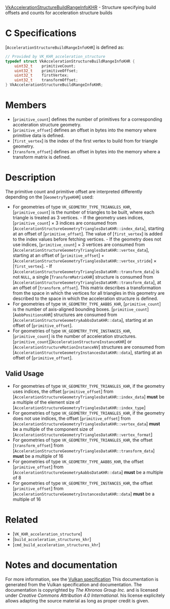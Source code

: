 [VkAccelerationStructureBuildRangeInfoKHR](https://www.khronos.org/registry/vulkan/specs/1.3-extensions/man/html/VkAccelerationStructureBuildRangeInfoKHR.html) - Structure specifying build offsets and counts for acceleration structure builds

# C Specifications
[`AccelerationStructureBuildRangeInfoKHR`] is defined as:
```c
// Provided by VK_KHR_acceleration_structure
typedef struct VkAccelerationStructureBuildRangeInfoKHR {
    uint32_t    primitiveCount;
    uint32_t    primitiveOffset;
    uint32_t    firstVertex;
    uint32_t    transformOffset;
} VkAccelerationStructureBuildRangeInfoKHR;
```

# Members
- [`primitive_count`] defines the number of primitives for a corresponding acceleration structure geometry.
- [`primitive_offset`] defines an offset in bytes into the memory where primitive data is defined.
- [`first_vertex`] is the index of the first vertex to build from for triangle geometry.
- [`transform_offset`] defines an offset in bytes into the memory where a transform matrix is defined.

# Description
The primitive count and primitive offset are interpreted differently
depending on the [`GeometryTypeKHR`] used:
- For geometries of type `VK_GEOMETRY_TYPE_TRIANGLES_KHR`, [`primitive_count`] is the number of triangles to be built, where each triangle is treated as 3 vertices.  - If the geometry uses indices, [`primitive_count`] × 3 indices are consumed from [`AccelerationStructureGeometryTrianglesDataKHR::index_data`], starting at an offset of [`primitive_offset`]. The value of [`first_vertex`] is added to the index values before fetching vertices.  - If the geometry does not use indices, [`primitive_count`] × 3 vertices are consumed from [`AccelerationStructureGeometryTrianglesDataKHR::vertex_data`], starting at an offset of [`primitive_offset`] +  [`AccelerationStructureGeometryTrianglesDataKHR::vertex_stride`] × [`first_vertex`].  - If [`AccelerationStructureGeometryTrianglesDataKHR::transform_data`] is not `NULL`, a single [`TransformMatrixKHR`] structure is consumed from [`AccelerationStructureGeometryTrianglesDataKHR::transform_data`], at an offset of [`transform_offset`]. This matrix describes a transformation from the space in which the vertices for all triangles in this geometry are described to the space in which the acceleration structure is defined. 
- For geometries of type `VK_GEOMETRY_TYPE_AABBS_KHR`, [`primitive_count`] is the number of axis-aligned bounding boxes. [`primitive_count`][`AabbPositionsKHR`] structures are consumed from [`AccelerationStructureGeometryAabbsDataKHR::data`], starting at an offset of [`primitive_offset`].
- For geometries of type `VK_GEOMETRY_TYPE_INSTANCES_KHR`, [`primitive_count`] is the number of acceleration structures. [`primitive_count`][`AccelerationStructureInstanceKHR`] or [`AccelerationStructureMotionInstanceNV`] structures are consumed from [`AccelerationStructureGeometryInstancesDataKHR::data`], starting at an offset of [`primitive_offset`].

## Valid Usage
-    For geometries of type `VK_GEOMETRY_TYPE_TRIANGLES_KHR`, if the geometry uses indices, the offset [`primitive_offset`] from [`AccelerationStructureGeometryTrianglesDataKHR::index_data`] **must**  be a multiple of the element size of [`AccelerationStructureGeometryTrianglesDataKHR::index_type`]
-    For geometries of type `VK_GEOMETRY_TYPE_TRIANGLES_KHR`, if the geometry does not use indices, the offset [`primitive_offset`] from [`AccelerationStructureGeometryTrianglesDataKHR::vertex_data`] **must**  be a multiple of the component size of [`AccelerationStructureGeometryTrianglesDataKHR::vertex_format`]
-    For geometries of type `VK_GEOMETRY_TYPE_TRIANGLES_KHR`, the offset [`transform_offset`] from [`AccelerationStructureGeometryTrianglesDataKHR::transform_data`] **must**  be a multiple of 16
-    For geometries of type `VK_GEOMETRY_TYPE_AABBS_KHR`, the offset [`primitive_offset`] from [`AccelerationStructureGeometryAabbsDataKHR::data`] **must**  be a multiple of 8
-    For geometries of type `VK_GEOMETRY_TYPE_INSTANCES_KHR`, the offset [`primitive_offset`] from [`AccelerationStructureGeometryInstancesDataKHR::data`] **must**  be a multiple of 16

# Related
- [`VK_KHR_acceleration_structure`]
- [`build_acceleration_structures_khr`]
- [`cmd_build_acceleration_structures_khr`]

# Notes and documentation
For more information, see the [Vulkan specification](https://www.khronos.org/registry/vulkan/specs/1.3-extensions/html/vkspec.html)
This documentation is generated from the Vulkan specification and documentation.
The documentation is copyrighted by *The Khronos Group Inc.* and is licensed under *Creative Commons Attribution 4.0 International*.
his license explicitely allows adapting the source material as long as proper credit is given.
        
